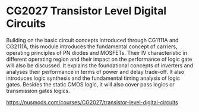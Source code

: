 # CG2027 Transistor Level Digital Circuits

Building on the basic circuit concepts introduced through CG1111A and CG2111A, this module introduces the fundamental concept of carriers, operating principles of PN diodes and MOSFETs. Their IV characteristic in different operating region and their impact on the performance of logic gate will also be discussed. It explains the foundational concepts of inverters and analyses their performance in terms of power and delay trade-off. It also introduces logic synthesis and the fundamental timing analysis of logic gates. Besides the static CMOS logic, it will also cover pass logics or transmission gates logics.

https://nusmods.com/courses/CG2027/transistor-level-digital-circuits